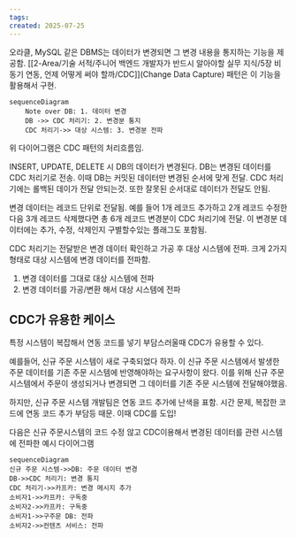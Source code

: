 ```yaml
---
tags: 
created: 2025-07-25
---
```

오라클, MySQL 같은 DBMS는 데이터가  변경되면 그 변경 내용을 통지하는 기능을 제공함. [[2-Area/기술 서적/주니어 백엔드 개발자가 반드시 알아야할 실무 지식/5장 비동기 연동, 언제 어떻게 써야 할까/CDC]](Change Data Capture) 패턴은 이 기능을 활용해서 구현.
```mermaid
sequenceDiagram
	Note over DB: 1. 데이터 변경
	DB ->> CDC 처리기: 2. 변경분 통지
	CDC 처리기->> 대상 시스템: 3. 변경분 전파
```

위 다이어그램은 CDC 패턴의 처리흐름임.

INSERT, UPDATE, DELETE 시 DB의 데이터가 변경된다. DB는 변경된 데이터를 CDC 처리기로 전송. 이때 DB는 커밋된 데이터만 변경된 순서에 맞게 전달. CDC 처리기에는 롤백된 데이가 전달 안되는것. 또한 잘못된 순서대로 데이터가 전달도 안됨.

변경 데이터는 레코드 단위로 전달됨. 예를 들어 1개 레코드 추가하고 2개 레코드 수정한 다음 3개 레코드 삭제했다면 총 6개 레코드 변경분이 CDC 처리기에 전달. 이 변경분 데이터에는 추가, 수정, 삭제인지 구별할수있는 플래그도 포함됨.

CDC 처리기는 전달받은 변경 데이터 확인하고 가공 후 대상 시스템에 전파. 크게 2가지 형태로 대상 시스템에 변경 데이터를 전파함.
1. 변경 데이터를 그대로 대상 시스템에 전파
2. 변경 데이터를 가공/변환 해서 대상 시스템에 전파

## CDC가 유용한 케이스

특정 시스템이 복잡해서 연동 코드를 넣기 부담스러울때 CDC가 유용할 수 있다.

예를들어, 신규 주문 시스템이 새로 구축되었다 하자. 이 신규 주문 시스템에서 발생한 주문 데이터를 기존 주문 시스템에 반영해야하는 요구사항이 왔다. 이를 위해 신규 주문 시스템에서 주문이 생성되거나 변경되면 그 데이터를 기존 주문 시스템에 전달해야했음.

하지만, 신규 주문 시스템 개발팀은 연동 코드 추가에 난색을 표함. 시간 문제, 복잡한 코드에 연동 코드 추가 부담등 때문. 이때 CDC를 도입!

다음은 신규 주문시스템의 코드 수정 않고 CDC이용해서 변경된 데이터를 관련 시스템에 전파한 예시 다이어그램
```mermaid
sequenceDiagram
신규 주문 시스템->>DB: 주문 데이터 변경
DB->>CDC 처리기: 변경 통지
CDC 처리기->>카프카: 변경 메시지 추가
소비자1->>카프카: 구독중
소비자2->>카프카: 구독중
소비자1->>구주문 DB: 전파
소비자2->>컨텐츠 서비스: 전파
```
